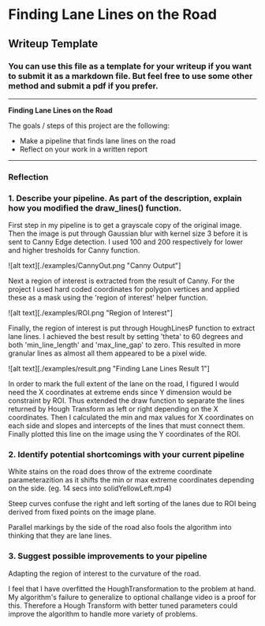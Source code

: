 # **Finding Lane Lines on the Road** 

## Writeup Template

### You can use this file as a template for your writeup if you want to submit it as a markdown file. But feel free to use some other method and submit a pdf if you prefer.

---

**Finding Lane Lines on the Road**

The goals / steps of this project are the following:
* Make a pipeline that finds lane lines on the road
* Reflect on your work in a written report


[//]: # (Image References)

[image1]: ./examples/grayscale.jpg "Grayscale"

---

### Reflection

### 1. Describe your pipeline. As part of the description, explain how you modified the draw_lines() function.

First step in my pipeline is to get a grayscale copy of the original image. Then the image is put through Gaussian blur with kernel size 3 before it is sent to Canny Edge detection. I used 100 and 200 respectively for lower and higher tresholds for Canny function.

![alt text][./examples/CannyOut.png "Canny Output"]

Next a region of interest is extracted from the result of Canny. For the project I used hard coded coordinates for polygon vertices and applied these as a mask using the 'region of interest' helper function.

![alt text][./examples/ROI.png "Region of Interest"]

Finally, the region of interest is put through HoughLinesP function to extract lane lines. I achieved the best result by setting 'theta' to 60 degrees and both 'min_line_length' and 'max_line_gap' to zero. This resulted in more granular lines as almost all them appeared to be a pixel wide.

![alt text][./examples/result.png "Finding Lane Lines Result 1"]

In order to mark the full extent of the lane on the road, I figured I would need the X coordinates at extreme ends since Y dimension would be constraint by ROI. Thus extended the draw function to separate the lines returned by Hough Transform as left or right depending on the X coordinates. Then I calculated the min and max values for X coordinates on each side and slopes and intercepts of the lines that must connect them. Finally plotted this line on the image using the Y coordinates of the ROI.

### 2. Identify potential shortcomings with your current pipeline

White stains on the road does throw of the extreme coordinate parameterazition as it shifts the min or max extreme coordinates depending on the side. (eg. 14 secs into solidYellowLeft.mp4)

Steep curves confuse the right and left sorting of the lanes due to ROI being derived from fixed points on the image plane.

Parallel markings by the side of the road also fools the algorithm into thinking that they are lane lines.


### 3. Suggest possible improvements to your pipeline

Adapting the region of interest to the curvature of the road.

I feel that I have overfitted the HoughTransformation to the problem at hand. My algorithm's failure to generalize to optional challange video is a proof for this. Therefore a Hough Transform with better tuned parameters could improve the algorithm to handle more variety of problems.
